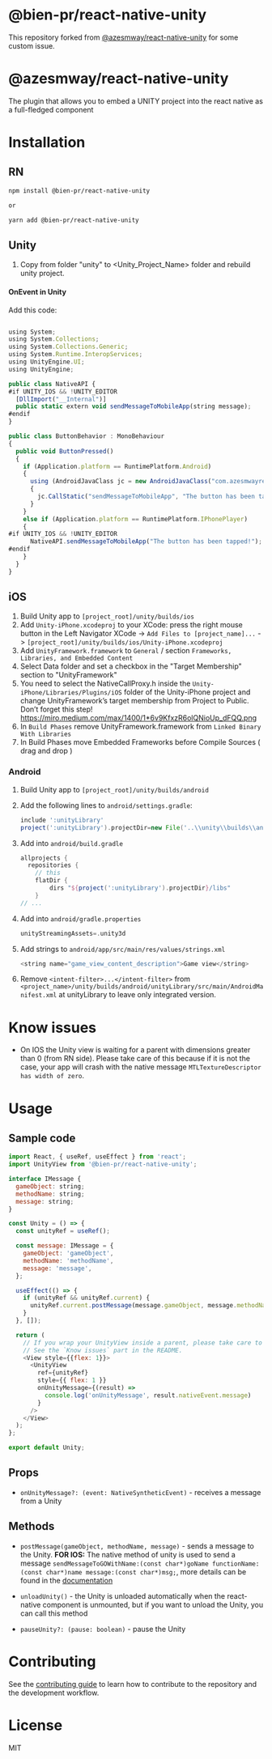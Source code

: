 # @bien-pr/react-native-unity

This repository forked from [@azesmway/react-native-unity](https://github.com/azesmway/react-native-unity) for some custom issue.

# @azesmway/react-native-unity

The plugin that allows you to embed a UNITY project into the react native as a full-fledged component

# Installation

## RN

```sh
npm install @bien-pr/react-native-unity

or

yarn add @bien-pr/react-native-unity
```

## Unity

1. Copy from folder "unity" to <Unity_Project_Name> folder and rebuild unity project.

#### OnEvent in Unity

Add this code:

```js

using System;
using System.Collections;
using System.Collections.Generic;
using System.Runtime.InteropServices;
using UnityEngine.UI;
using UnityEngine;

public class NativeAPI {
#if UNITY_IOS && !UNITY_EDITOR
  [DllImport("__Internal")]
  public static extern void sendMessageToMobileApp(string message);
#endif
}

public class ButtonBehavior : MonoBehaviour
{
  public void ButtonPressed()
  {
    if (Application.platform == RuntimePlatform.Android)
    {
      using (AndroidJavaClass jc = new AndroidJavaClass("com.azesmwayreactnativeunity.ReactNativeUnityViewManager"))
      {
        jc.CallStatic("sendMessageToMobileApp", "The button has been tapped!");
      }
    }
    else if (Application.platform == RuntimePlatform.IPhonePlayer)
    {
#if UNITY_IOS && !UNITY_EDITOR
      NativeAPI.sendMessageToMobileApp("The button has been tapped!");
#endif
    }
  }
}

```

## iOS

1. Build Unity app to `[project_root]/unity/builds/ios`
2. Add `Unity-iPhone.xcodeproj` to your XCode: press the right mouse button in the Left Navigator XCode -> `Add Files to [project_name]...` -> `[project_root]/unity/builds/ios/Unity-iPhone.xcodeproj`
3. Add `UnityFramework.framework` to `General` / section `Frameworks, Libraries, and Embedded Content`
4. Select Data folder and set a checkbox in the "Target Membership" section to "UnityFramework"
5. You need to select the NativeCallProxy.h inside the `Unity-iPhone/Libraries/Plugins/iOS` folder of the Unity-iPhone project and change UnityFramework’s target membership from Project to Public. Don’t forget this step! https://miro.medium.com/max/1400/1*6v9KfxzR6olQNioUp_dFQQ.png
6. In `Build Phases` remove UnityFramework.framework from `Linked Binary With Libraries`
7. In Build Phases move Embedded Frameworks before Compile Sources ( drag and drop )

### Android

1. Build Unity app to `[project_root]/unity/builds/android`
2. Add the following lines to `android/settings.gradle`:
   ```gradle
   include ':unityLibrary'
   project(':unityLibrary').projectDir=new File('..\\unity\\builds\\android\\unityLibrary')
   ```
3. Add into `android/build.gradle`
    ```gradle
    allprojects {
      repositories {
        // this
        flatDir {
            dirs "${project(':unityLibrary').projectDir}/libs"
        }
    // ...
    ```
4. Add into `android/gradle.properties`
    ```gradle
    unityStreamingAssets=.unity3d
    ```
5. Add strings to ``android/app/src/main/res/values/strings.xml``

    ```javascript
    <string name="game_view_content_description">Game view</string>
    ```
6. Remove `<intent-filter>...</intent-filter>` from ``<project_name>/unity/builds/android/unityLibrary/src/main/AndroidManifest.xml`` at unityLibrary to leave only integrated version.

# Know issues

- On IOS the Unity view is waiting for a parent with dimensions greater than 0 (from RN side). Please take care of this because if it is not the case, your app will crash with the native message `MTLTextureDescriptor has width of zero`.

# Usage

## Sample code

```js
import React, { useRef, useEffect } from 'react';
import UnityView from '@bien-pr/react-native-unity';

interface IMessage {
  gameObject: string;
  methodName: string;
  message: string;
}

const Unity = () => {
  const unityRef = useRef();

  const message: IMessage = {
    gameObject: 'gameObject',
    methodName: 'methodName',
    message: 'message',
  };

  useEffect(() => {
    if (unityRef && unityRef.current) {
      unityRef.current.postMessage(message.gameObject, message.methodName, message.message);
    }
  }, []);

  return (
    // If you wrap your UnityView inside a parent, please take care to set dimensions to it (with `flex:1` for example).
    // See the `Know issues` part in the README.
    <View style={{flex: 1}}>
      <UnityView
        ref={unityRef}
        style={{ flex: 1 }}
        onUnityMessage={(result) =>
          console.log('onUnityMessage', result.nativeEvent.message)
        }
      />
    </View>
  );
};

export default Unity;

```

## Props
- `onUnityMessage?: (event: NativeSyntheticEvent)` - receives a message from a Unity

## Methods
- `postMessage(gameObject, methodName, message)` - sends a message to the Unity. **FOR IOS:** The native method of unity is used to send a message
`sendMessageToGOWithName:(const char*)goName functionName:(const char*)name message:(const char*)msg;`, more details can be found in the [documentation](https://docs.unity3d.com/2021.1/Documentation/Manual/UnityasaLibrary-iOS.html)

- `unloadUnity()` - the Unity is unloaded automatically when the react-native component is unmounted, but if you want to unload the Unity, you can call this method
- `pauseUnity?: (pause: boolean)` - pause the Unity

# Contributing

See the [contributing guide](CONTRIBUTING.md) to learn how to contribute to the repository and the development workflow.

# License

MIT
